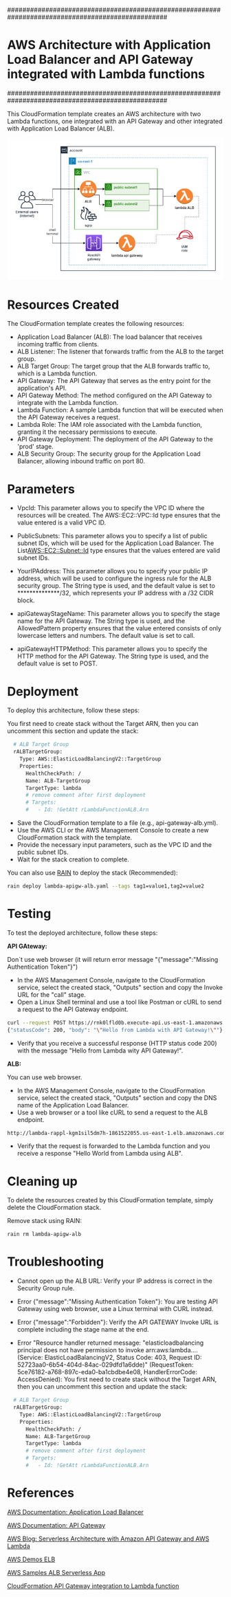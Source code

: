 ##################################################################################################
# AWS Architecture with Application Load Balancer and API Gateway integrated with Lambda functions
##################################################################################################

This CloudFormation template creates an AWS architecture with two Lambda functions, one integrated with an API Gateway and other integrated with Application Load Balancer (ALB).


![Alt text](../diagrams/lambda-apigw-alb.png?raw=true "Diagram Image")

# Resources Created

The CloudFormation template creates the following resources:

- Application Load Balancer (ALB): The load balancer that receives incoming traffic from clients.
- ALB Listener: The listener that forwards traffic from the ALB to the target group.
- ALB Target Group: The target group that the ALB forwards traffic to, which is a Lambda function.
- API Gateway: The API Gateway that serves as the entry point for the application's API.
- API Gateway Method: The method configured on the API Gateway to integrate with the Lambda function.
- Lambda Function: A sample Lambda function that will be executed when the API Gateway receives a request.
- Lambda Role: The IAM role associated with the Lambda function, granting it the necessary permissions to execute.
- API Gateway Deployment: The deployment of the API Gateway to the 'prod' stage.
- ALB Security Group: The security group for the Application Load Balancer, allowing inbound traffic on port 80.

# Parameters

* VpcId: This parameter allows you to specify the VPC ID where the resources will be created. The AWS::EC2::VPC::Id type ensures that the value entered is a valid VPC ID.

* PublicSubnets: This parameter allows you to specify a list of public subnet IDs, which will be used for the Application Load Balancer. The List<AWS::EC2::Subnet::Id> type ensures that the values entered are valid subnet IDs.

* YourIPAddress: This parameter allows you to specify your public IP address, which will be used to configure the ingress rule for the ALB security group. The String type is used, and the default value is set to **************/32, which represents your IP address with a /32 CIDR block.

* apiGatewayStageName: This parameter allows you to specify the stage name for the API Gateway. The String type is used, and the AllowedPattern property ensures that the value entered consists of only lowercase letters and numbers. The default value is set to call.

* apiGatewayHTTPMethod: This parameter allows you to specify the HTTP method for the API Gateway. The String type is used, and the default value is set to POST.

# Deployment

To deploy this architecture, follow these steps:

You first need to create stack without the Target ARN, then you can uncomment this section and update the stack:

```bash
  # ALB Target Group
  rALBTargetGroup:
    Type: AWS::ElasticLoadBalancingV2::TargetGroup
    Properties:
      HealthCheckPath: /
      Name: ALB-TargetGroup
      TargetType: lambda
      # remove comment after first deployment
      # Targets:
      #   - Id: !GetAtt rLambdaFunctionALB.Arn
```

- Save the CloudFormation template to a file (e.g., api-gateway-alb.yml).
- Use the AWS CLI or the AWS Management Console to create a new CloudFormation stack with the template.
- Provide the necessary input parameters, such as the VPC ID and the public subnet IDs.
- Wait for the stack creation to complete.

You can also use [RAIN](https://github.com/aws-cloudformation/rain) to deploy the stack (Recommended):

```bash
rain deploy lambda-apigw-alb.yaml --tags tag1=value1,tag2=value2
```

# Testing

To test the deployed architecture, follow these steps:

**API GAteway:**

Don´t use web browser (it will return error message "{"message":"Missing Authentication Token"}")

- In the AWS Management Console, navigate to the CloudFormation service, select the created stack, "Outputs" section and copy the Invoke URL for the "call" stage.
- Open a Linux Shell terminal and use a tool like Postman or cURL to send a request to the API Gateway endpoint.

```bash
curl --request POST https://rnk0lfld0b.execute-api.us-east-1.amazonaws.com/call
{"statusCode": 200, "body": "\"Hello from Lambda with API Gateway!\""}
```
- Verify that you receive a successful response (HTTP status code 200) with the message "Hello from Lambda wity API Gateway!".

**ALB:**

You can use web browser.

- In the AWS Management Console, navigate to the CloudFormation service, select the created stack, "Outputs" section and copy the DNS name of the Application Load Balancer.
- Use a web browser or a tool like cURL to send a request to the ALB endpoint.

```bash
http://lambda-rappl-kgm1sil5dm7h-1861522055.us-east-1.elb.amazonaws.com/
```

- Verify that the request is forwarded to the Lambda function and you receive a response "Hello World from Lambda using ALB".

# Cleaning up
To delete the resources created by this CloudFormation template, simply delete the CloudFormation stack.

Remove stack using RAIN:

```bash
rain rm lambda-apigw-alb
```

# Troubleshooting

* Cannot open up the ALB URL: Verify your IP address is correct in the Security Group rule.

* Error {"message":"Missing Authentication Token"}: You are testing API Gateway using web browser, use a Linux terminal with CURL instead.

* Error {"message":"Forbidden"}: Verify the API GATEWAY Invoke URL is complete including the stage name at the end.

* Error "Resource handler returned message: "elasticloadbalancing principal does not have permission to invoke arn:aws:lambda.... (Service: ElasticLoadBalancingV2, Status Code: 403, Request ID: 52723aa0-6b54-404d-84ac-029dfd1a6dde)" (RequestToken: 5ce76182-a768-897c-eda0-ba1cbdbe4e08, HandlerErrorCode: AccessDenied): You first need to create stack without the Target ARN, then you can uncomment this section and update the stack:

```bash
  # ALB Target Group
  rALBTargetGroup:
    Type: AWS::ElasticLoadBalancingV2::TargetGroup
    Properties:
      HealthCheckPath: /
      Name: ALB-TargetGroup
      TargetType: lambda
      # remove comment after first deployment
      # Targets:
      #   - Id: !GetAtt rLambdaFunctionALB.Arn
```


# References
[AWS Documentation: Application Load Balancer](https://docs.aws.amazon.com/elasticloadbalancing/latest/application/introduction.html)

[AWS Documentation: API Gateway](https://docs.aws.amazon.com/apigateway/latest/developerguide/welcome.html)

[AWS Blog: Serverless Architecture with Amazon API Gateway and AWS Lambda](https://aws.amazon.com/blogs/compute/serverless-architecture-with-amazon-api-gateway-and-aws-lambda/)

[AWS Demos ELB](https://exampleloadbalancer.com/)

[AWS Samples ALB Serverless App](https://github.com/aws/elastic-load-balancing-tools/tree/master/application-load-balancer-serverless-app)

[CloudFormation API Gateway integration to Lambda function](https://gist.github.com/magnetikonline/c314952045eee8e8375b82bc7ec68e88)
